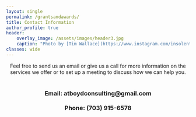 ```yaml
---
layout: single
permalink: /grantsandawards/
title: Contact Information
author_profile: true
header:
    overlay_image: /assets/images/header3.jpg
    caption: "Photo by [Tim Wallace](https://www.instagram.com/insolentprodigy/)"
classes: wide
---
```

<div align="center">

Feel free to send us an email or give us a call for more information on the services we offer or to set up a meeting to discuss how we can help you.<br>
<br>
<h3>Email: atboydconsulting@gmail.com<br>
<br>
Phone: (703) 915-6578 
</h3></div>
